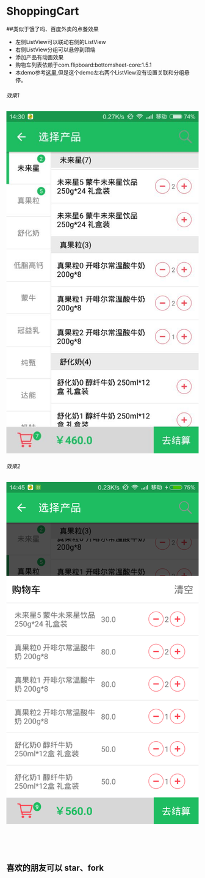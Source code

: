 # ShoppingCart
##类似于饿了吗、百度外卖的点餐效果


* 左侧ListView可以联动右侧的ListView
* 右侧ListView分组可以悬停到顶端
* 添加产品有动画效果
* 购物车列表依赖于com.flipboard:bottomsheet-core:1.5.1
* 本demo参考[这里](https://github.com/fengyongge/shopcar.git),但是这个demo左右两个ListView没有设置关联和分组悬停。



###### 效果1
![效果1](https://github.com/dearHaoGeGe/ShoppingCart/blob/master/pic/1.jpg?raw=true)


###### 效果2
![效果2](https://github.com/dearHaoGeGe/ShoppingCart/blob/master/pic/2.png?raw=true)


<br><br><br>


## 喜欢的朋友可以  star、fork